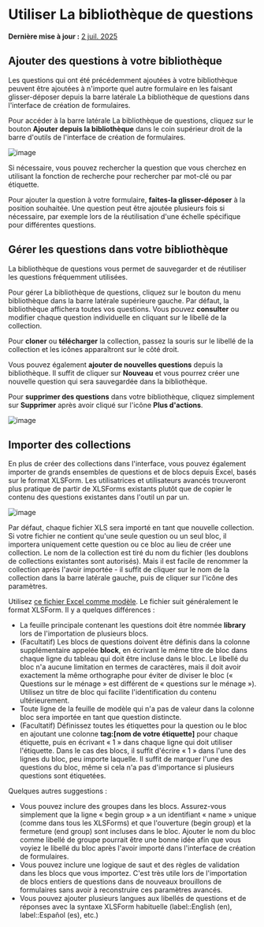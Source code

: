 # Utiliser La bibliothèque de questions
**Dernière mise à jour :** <a href="https://github.com/kobotoolbox/docs/blob/385b471fb227f28575b67a450696cc8e4f4a3779/source/question_library.md" class="reference">2 juil. 2025</a>

## Ajouter des questions à votre bibliothèque

Les questions qui ont été précédemment ajoutées à votre bibliothèque peuvent être ajoutées à n'importe quel autre formulaire en les faisant glisser-déposer depuis la barre latérale La bibliothèque de questions dans l'interface de création de formulaires.

Pour accéder à la barre latérale La bibliothèque de questions, cliquez sur le bouton **Ajouter depuis la bibliothèque** dans le coin supérieur droit de la barre d'outils de l'interface de création de formulaires.

![image](/images/question_library/library.jpg)

Si nécessaire, vous pouvez rechercher la question que vous cherchez en utilisant la fonction de recherche pour rechercher par mot-clé ou par étiquette.

Pour ajouter la question à votre formulaire, **faites-la glisser-déposer** à la position souhaitée. Une question peut être ajoutée plusieurs fois si nécessaire, par exemple lors de la réutilisation d'une échelle spécifique pour différentes questions.

## Gérer les questions dans votre bibliothèque

La bibliothèque de questions vous permet de sauvegarder et de réutiliser les questions fréquemment utilisées.

Pour gérer La bibliothèque de questions, cliquez sur le bouton du menu bibliothèque dans la barre latérale supérieure gauche. Par défaut, la bibliothèque affichera toutes vos questions. Vous pouvez **consulter** ou modifier chaque question individuelle en cliquant sur le libellé de la collection.

Pour **cloner** ou **télécharger** la collection, passez la souris sur le libellé de la collection et les icônes apparaîtront sur le côté droit.

Vous pouvez également **ajouter de nouvelles questions** depuis la bibliothèque. Il suffit de cliquer sur **Nouveau** et vous pourrez créer une nouvelle question qui sera sauvegardée dans la bibliothèque.

Pour **supprimer des questions** dans votre bibliothèque, cliquez simplement sur **Supprimer** après avoir cliqué sur l'icône **Plus d'actions**.

![image](/images/question_library/delete.jpg)

## Importer des collections

En plus de créer des collections dans l'interface, vous pouvez également importer de grands ensembles de questions et de blocs depuis Excel, basés sur le format XLSForm. Les utilisatrices et utilisateurs avancés trouveront plus pratique de partir de XLSForms existants plutôt que de copier le contenu des questions existantes dans l'outil un par un.

![image](/images/question_library/import_collection.png)

Par défaut, chaque fichier XLS sera importé en tant que nouvelle collection. Si votre fichier ne contient qu'une seule question ou un seul bloc, il importera uniquement cette question ou ce bloc au lieu de créer une collection. Le nom de la collection est tiré du nom du fichier (les doublons de collections existantes sont autorisés). Mais il est facile de renommer la collection après l'avoir importée - il suffit de cliquer sur le nom de la collection dans la barre latérale gauche, puis de cliquer sur l'icône des paramètres.

Utilisez <a download class="reference" href="./_static/files/question_library/collection_import_sample.xlsx">ce fichier Excel comme modèle</a>.
Le fichier suit généralement le format XLSForm. Il y a quelques différences :

* La feuille principale contenant les questions doit être nommée **library** lors de l'importation de plusieurs blocs.
* (Facultatif) Les blocs de questions doivent être définis dans la colonne supplémentaire appelée **block**, en écrivant le même titre de bloc dans chaque ligne du tableau qui doit être incluse dans le bloc. Le libellé du bloc n'a aucune limitation en termes de caractères, mais il doit avoir exactement la même orthographe pour éviter de diviser le bloc (« Questions sur le ménage » est différent de « questions sur le ménage »). Utilisez un titre de bloc qui facilite l'identification du contenu ultérieurement.
* Toute ligne de la feuille de modèle qui n'a pas de valeur dans la colonne bloc sera importée en tant que question distincte.
* (Facultatif) Définissez toutes les étiquettes pour la question ou le bloc en ajoutant une colonne **tag:[nom de votre étiquette]** pour chaque étiquette, puis en écrivant « 1 » dans chaque ligne qui doit utiliser l'étiquette. Dans le cas des blocs, il suffit d'écrire « 1 » dans l'une des lignes du bloc, peu importe laquelle. Il suffit de marquer l'une des questions du bloc, même si cela n'a pas d'importance si plusieurs questions sont étiquetées.

Quelques autres suggestions :

* Vous pouvez inclure des groupes dans les blocs. Assurez-vous simplement que la ligne « begin group » a un identifiant « name » unique (comme dans tous les XLSForms) et que l'ouverture (begin group) et la fermeture (end group) sont incluses dans le bloc. Ajouter le nom du bloc comme libellé de groupe pourrait être une bonne idée afin que vous voyiez le libellé du bloc après l'avoir importé dans l'interface de création de formulaires.
* Vous pouvez inclure une logique de saut et des règles de validation dans les blocs que vous importez. C'est très utile lors de l'importation de blocs entiers de questions dans de nouveaux brouillons de formulaires sans avoir à reconstruire ces paramètres avancés.
* Vous pouvez ajouter plusieurs langues aux libellés de questions et de réponses avec la syntaxe XLSForm habituelle (label::English (en), label::Español (es), etc.)